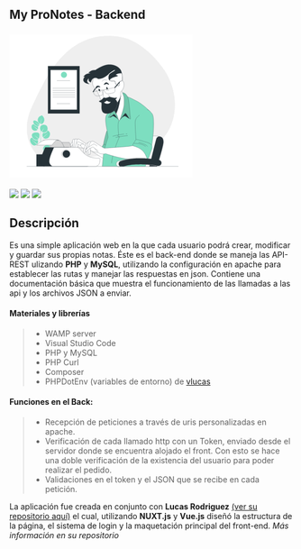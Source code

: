 ## My ProNotes - Backend

### ![](./main-logo.png)

![](https://icon-icons.com/icons2/2107/PNG/128/file_type_php_icon_130266.png)
![](https://icon-icons.com/icons2/2415/PNG/128/mysql_original_wordmark_logo_icon_146417.png)
![](https://icon-icons.com/icons2/2415/PNG/128/apache_original_wordmark_logo_icon_146643.png)

## Descripción

Es una simple aplicación web en la que cada usuario podrá crear, modificar y guardar sus propias notas.
Éste es el back-end donde se maneja las API-REST ulizando **PHP** y **MySQL**, utilizando la configuración en apache para establecer las rutas y manejar las respuestas en json. Contiene una documentación básica que muestra el funcionamiento de las llamadas a las api y los archivos JSON a enviar.

#### Materiales y librerías 

> - WAMP server
> - Visual Studio Code
> - PHP y MySQL
> - PHP Curl
> - Composer
> - PHPDotEnv (variables de entorno) de [vlucas](https://github.com/vlucas/phpdotenv)

#### Funciones en el Back:
> -	Recepción de peticiones a través de uris personalizadas en apache.
> -	Verificación de cada llamado http con un Token, enviado desde el servidor donde se encuentra alojado el front. Con esto se hace una doble verificación de la existencia del usuario para poder realizar el pedido.
> -	Validaciones en el token y el JSON que se recibe en cada petición.


La aplicación fue creada en conjunto con **Lucas Rodriguez** [(ver su repositorio aquí)]() el cual, utilizando **NUXT.js** y **Vue.js** diseñó la estructura de la página, el sistema de login y la maquetación principal del front-end. _Más información en su repositorio_

